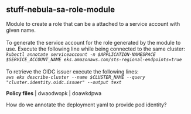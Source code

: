 ## stuff-nebula-sa-role-module
Module to create a role that can be a attached to a service account with given name. <br/><br/> To generate the service account for the role generated by the module to use. Execute the following line while being connected to the same cluster: <br/>*`kubectl annotate serviceaccount -n $APPLICATION-NAMESPACE $SERVICE_ACCOUNT_NAME eks.amazonaws.com/sts-regional-endpoints=true`*
<br/>
<br/>
To retrieve the OIDC issuer execute the following lines: <br/>
*`aws eks describe-cluster --name $CLUSTER_NAME --query "cluster.identity.oidc.issuer" --output text`*

**Policy files** | dwaodwopk | doawkdpwa

How do we annotate the deployment yaml to provide pod identity?
